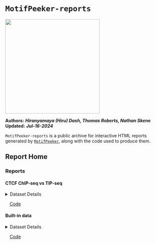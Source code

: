 
# <code>MotifPeeker-reports</code>

<img
src="https://github.com/neurogenomics/MotifPeeker/raw/master/inst/hex/hex.png"
style="height: 300px !important;" />

**Authors:** ***Hiranyamaya (Hiru) Dash, Thomas Roberts, Nathan
Skene***  
**Updated:** ***Jul-16-2024***

`MotifPeeker-reports` is a public archive for interactive HTML reports
generated by
[`MotifPeeker`](https://github.com/neurogenomics/MotifPeeker), along
with the code used to produce them.

## Report Home

### Reports

#### CTCF ChIP-seq vs TIP-seq

<details>
<summary>
Dataset Details
</summary>

Compares three public ChIP-seq datasets against a TIP-seq dataset for
CTCF in HCT116 cells. Details of the datasets used are as follows:

1.  <code>ChIPSeq1</code>  
    ENCODE Accession:
    [ENCFF172XLC](https://www.encodeproject.org/files/ENCFF172XLC/)  
2.  <code>ChIPSeq2</code>  
    ENCODE Accession:
    [ENCFF411OOS](https://www.encodeproject.org/files/ENCFF411OOS/)  
3.  <code>ChIPSeq3</code>  
    ENCODE Accession:
    [ENCFF091ODJ](https://www.encodeproject.org/files/ENCFF091ODJ/)
4.  <code>TIPSeq</code>  
    Alignment file produced by running the
    [`nf-core/cutandrun`](https://nf-co.re/cutandrun/) pipeline on the
    raw sequencing data sourced from *NIH Sequence Read Archives* [*ID:
    SRR16963166*](https://trace.ncbi.nlm.nih.gov/Traces/index.html?view=run_browser&acc=SRR16963166&display=metadata).

Peak calling was performed using
[`MACS3`](https://github.com/macs3-project/MACS) using the following
commands:

``` r
## For ChIP-Seq datasets
MACSr::callpeak(
        tfile = ...,
        cfile = NULL,  # No control file
        nomodel = FALSE,
        qvalue = 0.01,
        format = "BAM",
        name = "chipseq",
        outdir = ...
    )
    
## For TIP-Seq dataset
MACSr::callpeak(
        tfile = tipseq_alignment_data,
        nomodel = TRUE,
        qvalue = 0.01,
        shift = -75,  # 5' shift
        extsize = 150,
        keepduplicates = "all",
        format = "BAM",
        name = "tipseq",
        outdir = ...
    )
```

Motif files used:

1.  CTCF motif [MA1930.2](https://jaspar.elixir.no/matrix/MA1930.2/)
2.  CTCFL motif [MA1102.3](https://jaspar.elixir.no/matrix/MA1102.3/)

</details>

 [Code]()

#### Built-in data

<details>
<summary>
Dataset Details
</summary>
Report generated from built-in data, as described in the
<a href="https://neurogenomics.github.io/MotifPeeker/articles/MotifPeeker.html">
<code>MotifPeeker</code> vignette</a>.
</details>

 [Code]()
